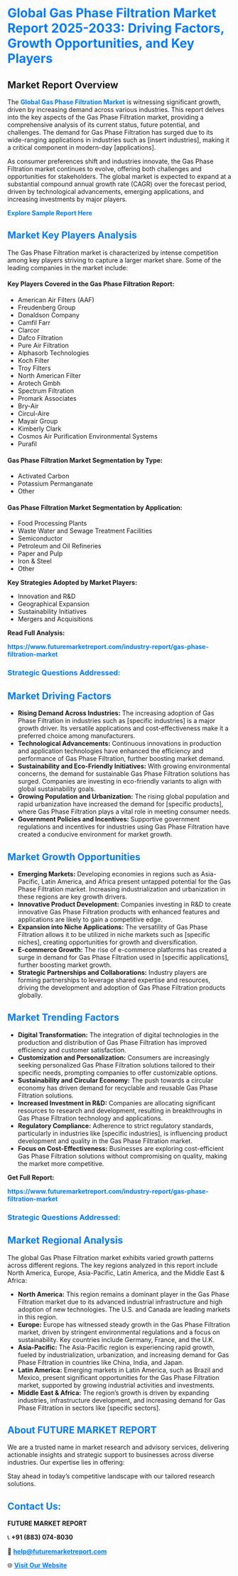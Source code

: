<h1 style="color: #007BFF;">Global Gas Phase Filtration Market Report 2025-2033: Driving Factors, Growth Opportunities, and Key Players</h1>

<section id="overview">
<h2>Market Report Overview</h2>
<p>The <a href="https://www.futuremarketreport.com/industry-report/gas-phase-filtration-market" style="color: #007BFF; text-decoration: none;"><strong>Global Gas Phase Filtration Market</strong></a> is witnessing significant growth, driven by increasing demand across various industries. This report delves into the key aspects of the Gas Phase Filtration market, providing a comprehensive analysis of its current status, future potential, and challenges. The demand for Gas Phase Filtration has surged due to its wide-ranging applications in industries such as [insert industries], making it a critical component in modern-day [applications].</p>
<p>As consumer preferences shift and industries innovate, the Gas Phase Filtration market continues to evolve, offering both challenges and opportunities for stakeholders. The global market is expected to expand at a substantial compound annual growth rate (CAGR) over the forecast period, driven by technological advancements, emerging applications, and increasing investments by major players.</p>
</section>

<section id="overview">
<p><a href="https://www.futuremarketreport.com/request-sample/reportId=89362" style="color: #007BFF; text-decoration: none;"><strong>Explore Sample Report Here</strong></a></p>
</section>

<section id="key-players">
<h2 style="color: #007BFF;">Market Key Players Analysis</h2>
<p>The Gas Phase Filtration market is characterized by intense competition among key players striving to capture a larger market share. Some of the leading companies in the market include:</p>
<h4>Key Players Covered in the Gas Phase Filtration Report:</h4>
<ul><li>American Air Filters (AAF)</li><li>Freudenberg Group</li><li>Donaldson Company</li><li>Camfil Farr</li><li>Clarcor</li><li>Dafco Filtration</li><li>Pure Air Filtration</li><li>Alphasorb Technologies</li><li>Koch Filter</li><li>Troy Filters</li><li>North American Filter</li><li>Arotech Gmbh</li><li>Spectrum Filtration</li><li>Promark Associates</li><li>Bry-Air</li><li>Circul-Aire</li><li>Mayair Group</li><li>Kimberly Clark</li><li>Cosmos Air Purification Environmental Systems</li><li>Purafil</li></ul>
<h4>Gas Phase Filtration Market Segmentation by Type:</h4>
<ul><li>Activated Carbon</li><li>Potassium Permanganate</li><li>Other</li></ul>

<h4>Gas Phase Filtration Market Segmentation by Application:</h4>
<ul><li>Food Processing Plants</li><li>Waste Water and Sewage Treatment Facilities</li><li>Semiconductor</li><li>Petroleum and Oil Refineries</li><li>Paper and Pulp</li><li>Iron &amp; Steel</li><li>Other</li></ul>
<p><strong>Key Strategies Adopted by Market Players:</strong></p>
<ul>
<li>Innovation and R&D</li>
<li>Geographical Expansion</li>
<li>Sustainability Initiatives</li>
<li>Mergers and Acquisitions</li>
</ul>
</section>

<section>
<p><strong>Read Full Analysis: </strong></p><a href="https://www.futuremarketreport.com/industry-report/gas-phase-filtration-market" style="color: #007BFF; text-decoration: none;"><strong>https://www.futuremarketreport.com/industry-report/gas-phase-filtration-market</strong></a>
<h3 style="color: #007BFF;">Strategic Questions Addressed:</h3>
</section>

<section id="driving-factors">
<h2 style="color: #007BFF;">Market Driving Factors</h2>
<ul>
<li><strong>Rising Demand Across Industries:</strong> The increasing adoption of Gas Phase Filtration in industries such as [specific industries] is a major growth driver. Its versatile applications and cost-effectiveness make it a preferred choice among manufacturers.</li>
<li><strong>Technological Advancements:</strong> Continuous innovations in production and application technologies have enhanced the efficiency and performance of Gas Phase Filtration, further boosting market demand.</li>
<li><strong>Sustainability and Eco-Friendly Initiatives:</strong> With growing environmental concerns, the demand for sustainable Gas Phase Filtration solutions has surged. Companies are investing in eco-friendly variants to align with global sustainability goals.</li>
<li><strong>Growing Population and Urbanization:</strong> The rising global population and rapid urbanization have increased the demand for [specific products], where Gas Phase Filtration plays a vital role in meeting consumer needs.</li>
<li><strong>Government Policies and Incentives:</strong> Supportive government regulations and incentives for industries using Gas Phase Filtration have created a conducive environment for market growth.</li>
</ul>
</section>

<section id="growth-opportunities">
<h2 style="color: #007BFF;">Market Growth Opportunities</h2>
<ul>
<li><strong>Emerging Markets:</strong> Developing economies in regions such as Asia-Pacific, Latin America, and Africa present untapped potential for the Gas Phase Filtration market. Increasing industrialization and urbanization in these regions are key growth drivers.</li>
<li><strong>Innovative Product Development:</strong> Companies investing in R&D to create innovative Gas Phase Filtration products with enhanced features and applications are likely to gain a competitive edge.</li>
<li><strong>Expansion into Niche Applications:</strong> The versatility of Gas Phase Filtration allows it to be utilized in niche markets such as [specific niches], creating opportunities for growth and diversification.</li>
<li><strong>E-commerce Growth:</strong> The rise of e-commerce platforms has created a surge in demand for Gas Phase Filtration used in [specific applications], further boosting market growth.</li>
<li><strong>Strategic Partnerships and Collaborations:</strong> Industry players are forming partnerships to leverage shared expertise and resources, driving the development and adoption of Gas Phase Filtration products globally.</li>
</ul>
</section>

<section id="trending-factors">
<h2 style="color: #007BFF;">Market Trending Factors</h2>
<ul>
<li><strong>Digital Transformation:</strong> The integration of digital technologies in the production and distribution of Gas Phase Filtration has improved efficiency and customer satisfaction.</li>
<li><strong>Customization and Personalization:</strong> Consumers are increasingly seeking personalized Gas Phase Filtration solutions tailored to their specific needs, prompting companies to offer customizable options.</li>
<li><strong>Sustainability and Circular Economy:</strong> The push towards a circular economy has driven demand for recyclable and reusable Gas Phase Filtration solutions.</li>
<li><strong>Increased Investment in R&D:</strong> Companies are allocating significant resources to research and development, resulting in breakthroughs in Gas Phase Filtration technology and applications.</li>
<li><strong>Regulatory Compliance:</strong> Adherence to strict regulatory standards, particularly in industries like [specific industries], is influencing product development and quality in the Gas Phase Filtration market.</li>
<li><strong>Focus on Cost-Effectiveness:</strong> Businesses are exploring cost-efficient Gas Phase Filtration solutions without compromising on quality, making the market more competitive.</li>
</ul>
</section>

<section>
<p><strong>Get Full Report: </strong></p><a href="https://www.futuremarketreport.com/industry-report/gas-phase-filtration-market" style="color: #007BFF; text-decoration: none;"><strong>https://www.futuremarketreport.com/industry-report/gas-phase-filtration-market</strong></a>
<h3 style="color: #007BFF;">Strategic Questions Addressed:</h3>
</section>


<section id="regional-analysis">
<h2 style="color: #007BFF;">Market Regional Analysis</h2>
<p>The global Gas Phase Filtration market exhibits varied growth patterns across different regions. The key regions analyzed in this report include North America, Europe, Asia-Pacific, Latin America, and the Middle East & Africa:</p>
<ul>
<li><strong>North America:</strong> This region remains a dominant player in the Gas Phase Filtration market due to its advanced industrial infrastructure and high adoption of new technologies. The U.S. and Canada are leading markets in this region.</li>
<li><strong>Europe:</strong> Europe has witnessed steady growth in the Gas Phase Filtration market, driven by stringent environmental regulations and a focus on sustainability. Key countries include Germany, France, and the U.K.</li>
<li><strong>Asia-Pacific:</strong> The Asia-Pacific region is experiencing rapid growth, fueled by industrialization, urbanization, and increasing demand for Gas Phase Filtration in countries like China, India, and Japan.</li>
<li><strong>Latin America:</strong> Emerging markets in Latin America, such as Brazil and Mexico, present significant opportunities for the Gas Phase Filtration market, supported by growing industrial activities and investments.</li>
<li><strong>Middle East & Africa:</strong> The region’s growth is driven by expanding industries, infrastructure development, and increasing demand for Gas Phase Filtration in sectors like [specific sectors].</li>
</ul>
</section>

<footer>
<h2 style="color: #007BFF;">About FUTURE MARKET REPORT</h2>
<p>We are a trusted name in market research and advisory services, delivering actionable insights and strategic support to businesses across diverse industries. Our expertise lies in offering:</p>

<p>Stay ahead in today’s competitive landscape with our tailored research solutions.</p>

<h2 style="color: #007BFF;">Contact Us:</h2>
<p><strong>FUTURE MARKET REPORT</strong></p>
<p>📞 <strong>+91 (883) 074-8030</strong></p>
<p>📧 <strong><a href="mailto:help@futuremarketreport.com" style="color: #007BFF;">help@futuremarketreport.com</a></strong></p>
<p>🌐 <strong><a href="https://www.futuremarketreport.com/" style="color: #007BFF;">Visit Our Website</a></strong></p>
</footer>
